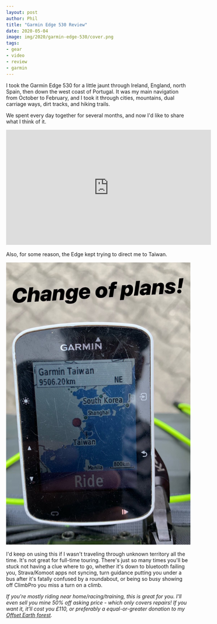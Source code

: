 ```yaml
---
layout: post
author: Phil
title: "Garmin Edge 530 Review"
date: 2020-05-04
image: img/2020/garmin-edge-530/cover.png
tags:
- gear
- video
- review
- garmin
---
```


I took the Garmin Edge 530 for a little jaunt through Ireland, England, north Spain, then down the west coast of Portugal. It was my main navigation from October to February, and I took it through cities, mountains, dual carriage ways, dirt tracks, and hiking trails. 

We spent every day together for several months, and now I'd like to share what I think of it.

<center><iframe width="560" height="315" src="https://www.youtube.com/embed/g_8dgtguK7Q" frameborder="0" allowfullscreen></iframe></center>

Also, for some reason, the Edge kept trying to direct me to Taiwan.

![](img/2020/garmin-edge-530/taiwan.jpg)

I'd keep on using this if I wasn't traveling through unknown territory all the time. It's not great for full-time touring. There's just so many times you'll be stuck not having a clue where to go, whether it's down to bluetooth failing you, Strava/Komoot apps not syncing, turn guidance putting you under a bus after it's fatally confused by a roundabout, or being so busy showing off ClimbPro you miss a turn on a climb.

_If you're mostly riding near home/racing/training, this is great for you. I'll even sell you mine 50% off asking price - which only covers repairs! If you want it, it'll cost you £110, or preferably a equal-or-greater donation to my [Offset Earth forest](https://offset.earth/philsturgeon)._
